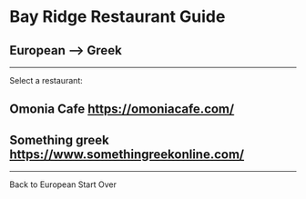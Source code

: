 # Bay Ridge Restaurant Guide
## European --> Greek
---
Select a restaurant:
## Omonia Cafe https://omoniacafe.com/

##  Something greek https://www.somethingreekonline.com/ 
---
Back to European
Start Over